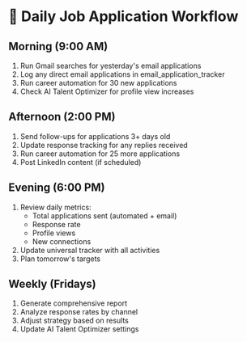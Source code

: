 
# 📅 Daily Job Application Workflow

## Morning (9:00 AM)
1. Run Gmail searches for yesterday's email applications
2. Log any direct email applications in email_application_tracker
3. Run career automation for 30 new applications
4. Check AI Talent Optimizer for profile view increases

## Afternoon (2:00 PM)  
1. Send follow-ups for applications 3+ days old
2. Update response tracking for any replies received
3. Run career automation for 25 more applications
4. Post LinkedIn content (if scheduled)

## Evening (6:00 PM)
1. Review daily metrics:
   - Total applications sent (automated + email)
   - Response rate
   - Profile views
   - New connections
2. Update universal tracker with all activities
3. Plan tomorrow's targets

## Weekly (Fridays)
1. Generate comprehensive report
2. Analyze response rates by channel
3. Adjust strategy based on results
4. Update AI Talent Optimizer settings
